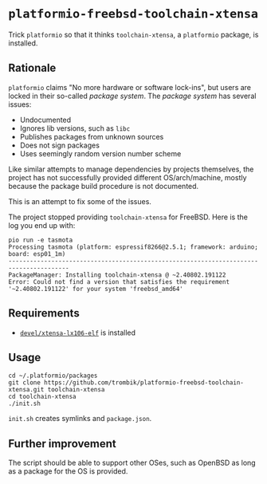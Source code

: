 # `platformio-freebsd-toolchain-xtensa`

Trick `platformio` so that it thinks `toolchain-xtensa`, a `platformio`
package, is installed.

## Rationale

`platformio` claims "No more hardware or software lock-ins", but users are
locked in their so-called _package system_. The _package system_ has several
issues:

- Undocumented
- Ignores lib versions, such as `libc`
- Publishes packages from unknown sources
- Does not sign packages
- Uses seemingly random version number scheme

Like similar attempts to manage dependencies by projects themselves, the
project has not successfully provided different OS/arch/machine, mostly
because the package build procedure is not documented.

This is an attempt to fix some of the issues.

The project stopped providing `toolchain-xtensa` for FreeBSD. Here is the log
you end up with:

```console
pio run -e tasmota
Processing tasmota (platform: espressif8266@2.5.1; framework: arduino; board: esp01_1m)
---------------------------------------------------------------------------------------
PackageManager: Installing toolchain-xtensa @ ~2.40802.191122
Error: Could not find a version that satisfies the requirement '~2.40802.191122' for your system 'freebsd_amd64'
```

## Requirements

- [`devel/xtensa-lx106-elf`](https://github.com/trombik/freebsd-ports-xtensa-lx106-elf/tree/master/devel/xtensa-lx106-elf) is installed

## Usage

```console
cd ~/.platformio/packages
git clone https://github.com/trombik/platformio-freebsd-toolchain-xtensa.git toolchain-xtensa
cd toolchain-xtensa
./init.sh
```

`init.sh` creates symlinks and `package.json`.

## Further improvement

The script should be able to support other OSes, such as OpenBSD as long as a
package for the OS is provided.
